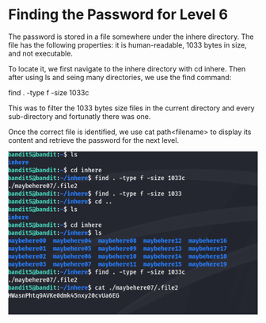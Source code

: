 # Finding the Password for Level 6

The password is stored in a file somewhere under the inhere directory. The file has the following properties: it is human-readable, 1033 bytes in size, and not executable.

To locate it, we first navigate to the inhere directory with cd inhere. Then after using ls and seing many directories, we use the find command:

find . -type f -size 1033c

This was to filter the 1033 bytes size files in the current directory and every sub-directory and fortunatly there was one.

Once the correct file is identified, we use cat path\<filename> to display its content and retrieve the password for the next level.

![alt text](images/7.png)